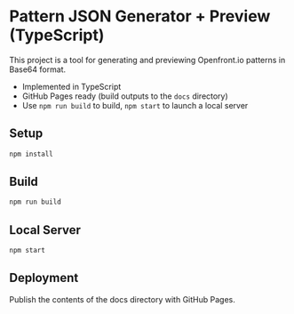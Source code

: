 # Pattern JSON Generator + Preview (TypeScript)

This project is a tool for generating and previewing Openfront.io patterns in Base64 format.

- Implemented in TypeScript  
- GitHub Pages ready (build outputs to the `docs` directory)  
- Use `npm run build` to build, `npm start` to launch a local server  

## Setup

```sh
npm install
```

## Build

```sh
npm run build
```

## Local Server

```sh
npm start
```

## Deployment

Publish the contents of the docs directory with GitHub Pages.
